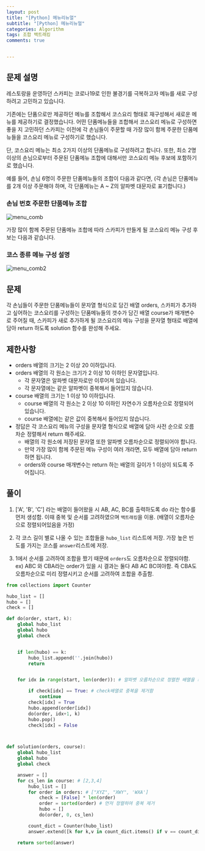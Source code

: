 ```yaml
---  
layout: post  
title: "[Python] 메뉴리뉴얼"  
subtitle: "[Python] 메뉴리뉴얼"  
categories: Algorithm
tags: 조합 백트래킹
comments: true  


---  
```

## 문제 설명
레스토랑을 운영하던 스카피는 코로나19로 인한 불경기를 극복하고자 메뉴를 새로 구성하려고 고민하고 있습니다.

기존에는 단품으로만 제공하던 메뉴를 조합해서 코스요리 형태로 재구성해서 새로운 메뉴를 제공하기로 결정했습니다. 어떤 단품메뉴들을 조합해서 코스요리 메뉴로 구성하면 좋을 지 고민하던 스카피는 이전에 각 손님들이 주문할 때 가장 많이 함께 주문한 단품메뉴들을 코스요리 메뉴로 구성하기로 했습니다.

단, 코스요리 메뉴는 최소 2가지 이상의 단품메뉴로 구성하려고 합니다. 또한, 최소 2명 이상의 손님으로부터 주문된 단품메뉴 조합에 대해서만 코스요리 메뉴 후보에 포함하기로 했습니다.

예를 들어, 손님 6명이 주문한 단품메뉴들의 조합이 다음과 같다면,
(각 손님은 단품메뉴를 2개 이상 주문해야 하며, 각 단품메뉴는 A ~ Z의 알파벳 대문자로 표기합니다.)

### 손님 번호	주문한 단품메뉴 조합
![menu_comb](https://yunsikus.github.io/assets/img/post_img/메뉴리스트1.jpg)



가장 많이 함께 주문된 단품메뉴 조합에 따라 스카피가 만들게 될 코스요리 메뉴 구성 후보는 다음과 같습니다.

### 코스 종류	메뉴 구성	설명
![menu_comb2](https://yunsikus.github.io/assets/img/post_img/메뉴리스트2.jpg)


## 문제
각 손님들이 주문한 단품메뉴들이 문자열 형식으로 담긴 배열 orders, 스카피가 추가하고 싶어하는 코스요리를 구성하는 단품메뉴들의 갯수가 담긴 배열 course가 매개변수로 주어질 때, 스카피가 새로 추가하게 될 코스요리의 메뉴 구성을 문자열 형태로 배열에 담아 return 하도록 solution 함수를 완성해 주세요.

## 제한사항
- orders 배열의 크기는 2 이상 20 이하입니다.
- orders 배열의 각 원소는 크기가 2 이상 10 이하인 문자열입니다.
  - 각 문자열은 알파벳 대문자로만 이루어져 있습니다.
  - 각 문자열에는 같은 알파벳이 중복해서 들어있지 않습니다.
- course 배열의 크기는 1 이상 10 이하입니다.
  - course 배열의 각 원소는 2 이상 10 이하인 자연수가 오름차순으로 정렬되어 있습니다.
  - course 배열에는 같은 값이 중복해서 들어있지 않습니다.
- 정답은 각 코스요리 메뉴의 구성을 문자열 형식으로 배열에 담아 사전 순으로 오름차순 정렬해서 return 해주세요.
  - 배열의 각 원소에 저장된 문자열 또한 알파벳 오름차순으로 정렬되어야 합니다.
  - 만약 가장 많이 함께 주문된 메뉴 구성이 여러 개라면, 모두 배열에 담아 return 하면 됩니다.
  - orders와 course 매개변수는 return 하는 배열의 길이가 1 이상이 되도록 주어집니다.

## 풀이  
1. ['A', 'B', 'C'] 라는 배열이 들어왔을 시 AB, AC, BC를 출력하도록 do 라는 함수를 먼저 생성함. 이때 중복 및 순서를 고려하였으며 `백트래킹`을 이용. (배열이 오름차순으로 정렬되어있음을 가정)


2. 각 코스 길이 별로 나올 수 있는 조합들을 `hubo_list` 리스트에 저장. 가장 높은 빈도를 가지는 코스를 `answer`리스트에 저장.

3. 1에서 순서를 고려하여 조합을 짰기 때문에 `orders`도 오름차순으로 정렬되야함.
ex) ABC 와 CBA라는 order가 있을 시 결과는 둘다 AB AC BC여야함. 즉 CBA도 오름차순으로 미리 정렬시키고 순서를 고려하여 조합을 추출함.




```python
from collections import Counter

hubo_list = []
hubo = []
check = []

def do(order, start, k):
    global hubo_list
    global hubo
    global check


    if len(hubo) == k:
        hubo_list.append(''.join(hubo))
        return


    for idx in range(start, len(order)): # 알파벳 오름차순으로 정렬한 배열을 최종적으로 반환해야 하기 때문에 순서를 고려함

        if check[idx] == True: # check배열로 중복을 제거함
            continue
        check[idx] = True
        hubo.append(order[idx])
        do(order, idx+1, k)
        hubo.pop()
        check[idx] = False



def solution(orders, course):
    global hubo_list
    global hubo
    global check

    answer = []
    for cs_len in course: # [2,3,4]
        hubo_list = []
        for order in orders: # ["XYZ", "XWY", 'WXA']
            check = [False] * len(order)
            order = sorted(order) # 먼저 정렬하여 중복 제거
            hubo = []    
            do(order, 0, cs_len)

        count_dict = Counter(hubo_list)
        answer.extend([k for k,v in count_dict.items() if v == count_dict.most_common(1)[0][1] and v >= 2]) # 최대 빈도 value를 가지는 key 추출하여 answer에 넣어준다

    return sorted(answer)

```
